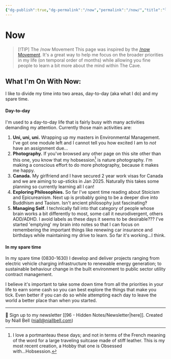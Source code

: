 ```yaml
---
{"dg-publish":true,"dg-permalink":"/now","permalink":"/now/","title":"👇 Now","noteIcon":null,"created":"2024-06-10T23:23:44.387+01:00","updated":"2024-06-11T00:19:37.579+01:00"}
---
```


# Now

>[!TIP] The /now Movement
>This page was inspired by the [/now Movement](https://nownownow.com/about). It's a great way to help me focus on the broader priorities in my life (on temporal order of months) while allowing you fine people to learn a bit more about the mind within The Cave.

## What I'm On With Now:

I like to divide my time into two areas, day-to-day (aka what I do) and my spare time.

#### Day-to-day

I'm used to a day-to-day life that is fairly busy with many activities demanding my attention. Currently those main activities are:

1. **Uni, uni, uni.**  Wrapping up my masters in Environmental Management. I've got one module left and I cannot tell you how excited I am to *not* have an assignment due...
2. **Photography.**  If you've browsed any other page on this site other than this one, you know that my hobsession[^1] is nature photography. I'm making a conscious effort to do more photography, because it makes me happy. 
3. **Canada.** My girlfriend and I have secured 2 year work visas for Canada and we are aiming to up-sticks in Jan 2025. Naturally this takes some planning so currently learning all I can!
4. **Exploring Philosophies.**  So far I've spent time reading about Stoicism and Epicureanism. Next up is probably going to be a deeper dive into Buddhism and Taoism. Isn't ancient philosophy just fascinating‽
5. **Managing Self**. I technically fall into that category of people whose brain works a bit differently to most, some call it neurodivergent, others ADD/ADHD. I avoid labels as these days it seems to be desirable??? I've started 'emptying' my brain into notes so that I can focus on remembering the important things like renewing car insurance and birthdays while maintaining my drive to learn. So far it's working...I think.

#### In my spare time

In my spare time (0830-1630) I develop and deliver projects ranging from electric vehicle charging infrastructure to renewable energy generation; to sustainable behaviour change in the built environment to public sector utility contract management. 

I believe it's important to take some down time from all the priorities in your life to earn some cash so you can best explore the things that make you tick. Even better if you can do so while attempting each day to leave the world a better place than when you started.



[^1]: I love a portmanteau these days; and not in terms of the French meaning of the word for a large traveling suitcase made of stiff leather. This is my most recent creation, a Hobby that one is Obsessed with...Hobsession.

---
📧 Sign up to my newsletter [[96 - Hidden Notes/Newsletter\|here]].
Created by Niall Bell (niall@niallbell.com)